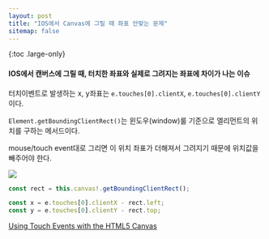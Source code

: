 ```yaml
---
layout: post
title: "IOS에서 Canvas에 그릴 때 좌표 안맞는 문제"
sitemap: false
---
```


{:toc .large-only}

#### IOS에서 캔버스에 그릴 때, 터치한 좌표와 실제로 그려지는 좌표에 차이가 나는 이슈

터치이벤트로 발생하는 x, y좌표는 `e.touches[0].clientX`, `e.touches[0].clientY` 이다.

`Element.getBoundingClientRect()`는 윈도우(window)룰 기준으로 엘리먼트의 위치를 구하는 메서드이다.

mouse/touch event대로 그리면 이 위치 좌표가 더해져서 그려지기 때문에 위치값을 빼주어야 한다.

<img src="https://developer.mozilla.org/en-US/docs/Web/API/Element/getBoundingClientRect/element-box-diagram.png">

```js
const rect = this.canvas!.getBoundingClientRect();

const x = e.touches[0].clientX - rect.left;
const y = e.touches[0].clientY - rect.top;
```

[Using Touch Events with the HTML5 Canvas](https://bencentra.com/code/2014/12/05/html5-canvas-touch-events.html)
